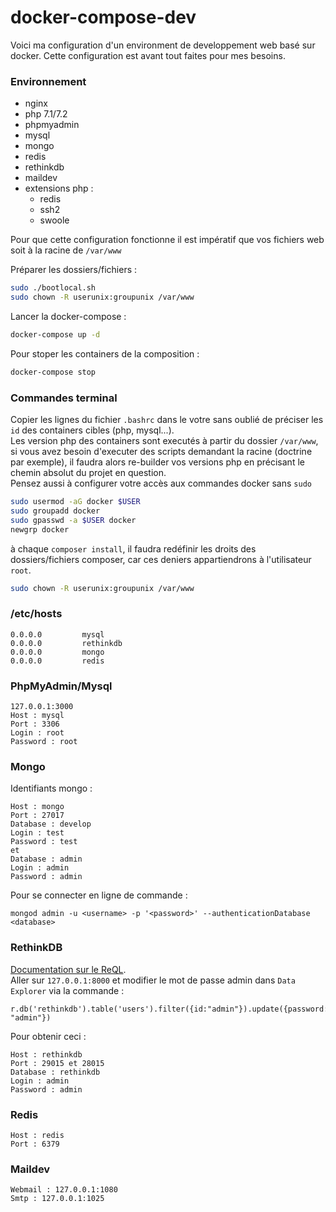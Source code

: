 # docker-compose-dev

Voici ma configuration d'un environment de developpement web basé sur docker. Cette configuration est avant tout faites pour mes besoins.

### Environnement
- nginx
- php 7.1/7.2
- phpmyadmin
- mysql
- mongo
- redis
- rethinkdb
- maildev
- extensions php :
  - redis
  - ssh2
  - swoole  

Pour que cette configuration fonctionne il est impératif que vos fichiers web soit à la racine de `/var/www`

Préparer les dossiers/fichiers :
```bash
sudo ./bootlocal.sh
sudo chown -R userunix:groupunix /var/www
```

Lancer la docker-compose :
```bash
docker-compose up -d
```

Pour stoper les containers de la composition :
```bash
docker-compose stop
```

### Commandes terminal
Copier les lignes du fichier `.bashrc` dans le votre sans oublié de préciser les `id` des containers cibles (php, mysql...).<br>
Les version php des containers sont executés à partir du dossier `/var/www`, si vous avez besoin d'executer des scripts demandant la racine (doctrine par exemple), il faudra alors re-builder vos versions php en précisant le chemin absolut du projet en question.<br>
Pensez aussi à configurer votre accès aux commandes docker sans `sudo`
```bash
sudo usermod -aG docker $USER
sudo groupadd docker
sudo gpasswd -a $USER docker
newgrp docker
```
à chaque `composer install`, il faudra redéfinir les droits des dossiers/fichiers composer, car ces deniers appartiendrons à l'utilisateur `root`.
```bash
sudo chown -R userunix:groupunix /var/www
```

### /etc/hosts
```
0.0.0.0         mysql
0.0.0.0         rethinkdb
0.0.0.0         mongo
0.0.0.0         redis
```

### PhpMyAdmin/Mysql
```
127.0.0.1:3000
Host : mysql
Port : 3306
Login : root
Password : root
```

### Mongo
Identifiants mongo :
```
Host : mongo
Port : 27017
Database : develop
Login : test
Password : test
et
Database : admin
Login : admin
Password : admin
```
Pour se connecter en ligne de commande :
```
mongod admin -u <username> -p '<password>' --authenticationDatabase <database>
```

### RethinkDB
[Documentation sur le ReQL](https://www.rethinkdb.com/docs/introduction-to-reql/).<br>
Aller sur `127.0.0.1:8000` et modifier le mot de passe admin dans `Data Explorer` via la commande :
```
r.db('rethinkdb').table('users').filter({id:"admin"}).update({password: "admin"})
```
Pour obtenir ceci :
```
Host : rethinkdb
Port : 29015 et 28015
Database : rethinkdb
Login : admin
Password : admin
```

### Redis
```
Host : redis
Port : 6379
```

### Maildev
```
Webmail : 127.0.0.1:1080
Smtp : 127.0.0.1:1025
```
